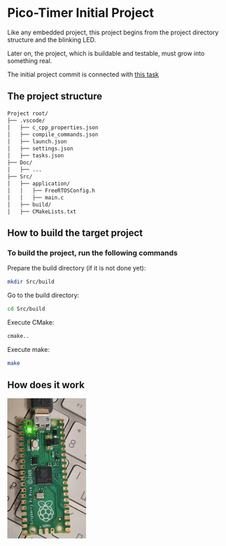# Pico-Timer Initial Project

Like any embedded project, this project begins from the project directory structure and the blinking LED.

Later on, the project, which is buildable and testable, must grow into something real.

The initial project commit is connected with [this task](https://github.com/K-S-K/Pico-Timer/issues/1)

## The project structure

```text
Project root/
├── .vscode/
│   ├── c_cpp_properties.json
│   ├── compile_commands.json
│   ├── launch.json
│   ├── settings.json
│   ├── tasks.json
├── Doc/
│   ├── ...
├── Src/
│   ├── application/
│   │   ├── FreeRTOSConfig.h
│   │   ├── main.c
│   ├── build/
│   ├── CMakeLists.txt
```

## How to build the target project

### To build the project, run the following commands

Prepare the build directory (if it is not done yet):

```bash
mkdir Src/build
```

Go to the build directory:

```bash
cd Src/build
```

Execute CMake:

```bash
cmake..
```

Execute make:

```bash
make
```

## How does it work

![Blinking Led Pico Image](../Img/PT-001-01-pico-blink.gif)
